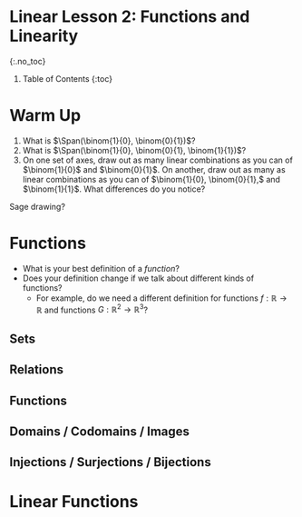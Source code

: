 <script src="https://sagecell.sagemath.org/static/embedded_sagecell.js"></script>
<script>sagecell.makeSagecell({"inputLocation": ".sage"});</script>

$\DeclareMathOperator{\Span}{Span}$

# Linear Lesson 2: Functions and Linearity
{:.no_toc}

1. Table of Contents
{:toc}

# Warm Up

1. What is $\Span(\binom{1}{0}, \binom{0}{1})$?
2. What is $\Span(\binom{1}{0}, \binom{0}{1}, \binom{1}{1})$?
3. On one set of axes, draw out as many linear combinations as you can of $\binom{1}{0}$ and $\binom{0}{1}$. On another, draw out as many as linear combinations as you can of $\binom{1}{0}, \binom{0}{1},$ and $\binom{1}{1}$. What differences do you notice?

Sage drawing?

# Functions

* What is your best definition of a *function*?
* Does your definition change if we talk about different kinds of functions?
  * For example, do we need a different definition for functions $f : \mathbb{R} \to \mathbb{R}$ and functions $G : \mathbb{R}^2 \to \mathbb{R}^3$?

## Sets

## Relations

## Functions

## Domains / Codomains / Images

## Injections / Surjections / Bijections

# Linear Functions
